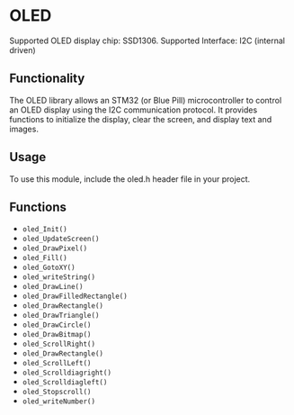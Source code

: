 # OLED

Supported OLED display chip: SSD1306. Supported Interface: I2C (internal driven)

## Functionality
The OLED library allows an STM32 (or Blue Pill) microcontroller to control an OLED display using the I2C communication protocol.
It provides functions to initialize the display, clear the screen, and display text and images.

## Usage

To use this module, include the oled.h header file in your project. 
## Functions
- `oled_Init()`
- `oled_UpdateScreen()`
- `oled_DrawPixel()`
- `oled_Fill()`
- `oled_GotoXY()`
- `oled_writeString()`
- `oled_DrawLine()`
- `‎oled_DrawFilledRectangle()`
- `oled_DrawRectangle()`
- `oled_DrawTriangle()`
- `oled_DrawCircle()`
- `oled_DrawBitmap()`
- `‎oled_ScrollRight()`
- `oled_DrawRectangle()`
- `oled_ScrollLeft()`
- `oled_Scrolldiagright()`
- `oled_Scrolldiagleft()`
- `oled_Stopscroll()`
- `oled_writeNumber()`


